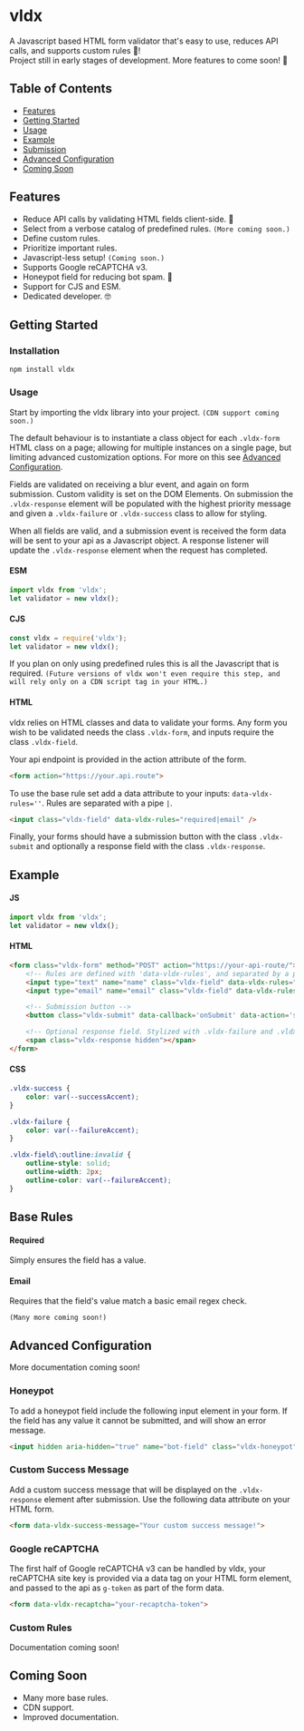 # vldx

A Javascript based HTML form validator that's easy to use, reduces API calls, and supports custom rules 📑!<br>
Project still in early stages of development. More features to come soon! 🚀

## Table of Contents
<!-- no toc -->
- [Features](#features)
- [Getting Started](#getting-started)
- [Usage](#usage)
- [Example](#example)
- [Submission](#submission)
- [Advanced Configuration](#advanced-configuration)
- [Coming Soon](#coming-soon)

## Features
- Reduce API calls by validating HTML fields client-side. 🥳
- Select from a verbose catalog of predefined rules. `(More coming soon.)`
- Define custom rules.
- Prioritize important rules.
- Javascript-less setup! `(Coming soon.)`
- Supports Google reCAPTCHA v3. 
- Honeypot field for reducing bot spam. 🤖
- Support for CJS and ESM.
- Dedicated developer. 🤓

## Getting Started
### Installation
```shell
npm install vldx
```
### Usage
Start by importing the vldx library into your project. `(CDN support coming soon.)`

The default behaviour is to instantiate a class object for each `.vldx-form` HTML class on a page; allowing for multiple instances on a single page, but limiting advanced customization options. For more on this see [Advanced Configuration](#advanced-configuration).

Fields are validated on receiving a blur event, and again on form submission. Custom validity is set on the DOM Elements. On submission the `.vldx-response` element will be populated with the highest priority message and given a `.vldx-failure` or `.vldx-success` class to allow for styling.

When all fields are valid, and a submission event is received the form data will be sent to your api as a Javascript object. A response listener will update the `.vldx-response` element when the request has completed.
#### ESM
```js
import vldx from 'vldx';
let validator = new vldx();
```
#### CJS
```js
const vldx = require('vldx');
let validator = new vldx();
```

If you plan on only using predefined rules this is all the Javascript that is required. `(Future versions of vldx won't even require this step, and will rely only on a CDN script tag in your HTML.)`

#### HTML
vldx relies on HTML classes and data to validate your forms. Any form you wish to be validated needs the class `.vldx-form`, and inputs require the class `.vldx-field`.

Your api endpoint is provided in the action attribute of the form.
```HTML
<form action="https://your.api.route">
```

To use the base rule set add a data attribute to your inputs: `data-vldx-rules=''`.
Rules are separated with a pipe `|`.
```HTML
<input class="vldx-field" data-vldx-rules="required|email" />
```

Finally, your forms should have a submission button with the class `.vldx-submit` and optionally a response field with the class `.vldx-response`.

## Example
#### JS
```js
import vldx from 'vldx';
let validator = new vldx();
```
#### HTML
```HTML
<form class="vldx-form" method="POST" action="https://your-api-route/">
	<!-- Rules are defined with 'data-vldx-rules', and separated by a pipe, on any field with the class 'vldx-field'  -->
	<input type="text" name="name" class="vldx-field" data-vldx-rules="required" />
	<input type="email" name="email" class="vldx-field" data-vldx-rules="email|required" />

	<!-- Submission button -->
	<button class="vldx-submit" data-callback='onSubmit' data-action='submit'></button>

	<!-- Optional response field. Stylized with .vldx-failure and .vldx-success classes -->
	<span class="vldx-response hidden"></span>
</form>
```
#### CSS
```CSS
.vldx-success {
	color: var(--successAccent);
}

.vldx-failure {
	color: var(--failureAccent);
}

.vldx-field\:outline:invalid {
	outline-style: solid;
	outline-width: 2px;
	outline-color: var(--failureAccent);
}
```
## Base Rules
#### Required
Simply ensures the field has a value.
#### Email
Requires that the field's value match a basic email regex check.

`(Many more coming soon!)`

## Advanced Configuration
More documentation coming soon!

### Honeypot
To add a honeypot field include the following input element in your form. If the field has any value it cannot be submitted, and will show an error message.

```HTML
<input hidden aria-hidden="true" name="bot-field" class="vldx-honeypot"/>
```

### Custom Success Message
Add a custom success message that will be displayed on the `.vldx-response` element after submission. Use the following data attribute on your HTML form.
```HTML
<form data-vldx-success-message="Your custom success message!">
```

### Google reCAPTCHA
The first half of Google reCAPTCHA v3 can be handled by vldx, your reCAPTCHA site key is provided via a data tag on your HTML form element, and passed to the api as `g-token` as part of the form data.
```HTML
<form data-vldx-recaptcha="your-recaptcha-token">
```

### Custom Rules
Documentation coming soon!

## Coming Soon
- Many more base rules.
- CDN support.
- Improved documentation.
